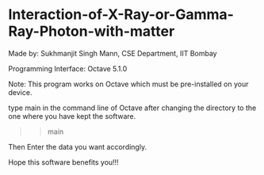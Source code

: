 # Interaction-of-X-Ray-or-Gamma-Ray-Photon-with-matter
Made by: Sukhmanjit Singh Mann, CSE Department, IIT Bombay

Programming Interface: Octave 5.1.0

Note: This program works on Octave which must be pre-installed on your device.

type main in the command line of Octave after changing the directory to the one where you have kept the software.

>> main

Then Enter the data you want accordingly.

Hope this software benefits you!!!

